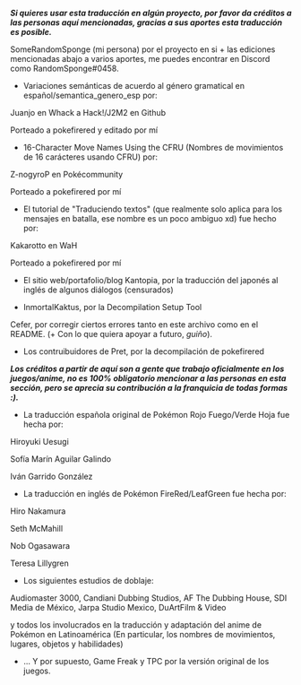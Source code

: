 ***Si quieres usar esta traducción en algún proyecto, por favor da créditos a las personas aquí mencionadas, gracias a sus aportes esta traducción es posible.***


SomeRandomSponge (mi persona) por el proyecto en si + las ediciones mencionadas abajo a varios aportes, me puedes encontrar en Discord como RandomSponge#0458.



* Variaciones semánticas de acuerdo al género gramatical en español/semantica_genero_esp por:

Juanjo en Whack a Hack!/J2M2 en Github

Porteado a pokefirered y editado por mí


* 16-Character Move Names Using the CFRU (Nombres de movimientos de 16 carácteres usando CFRU) por:

Z-nogyroP en Pokécommunity

Porteado a pokefirered por mí


* El tutorial de "Traduciendo textos" (que realmente solo aplica para los mensajes en batalla, 
ese nombre es un poco ambiguo xd) fue hecho por:

Kakarotto en WaH

Porteado a pokefirered por mí


* El sitio web/portafolio/blog Kantopia, por la traducción del japonés al inglés de algunos diálogos (censurados)


* InmortalKaktus, por la Decompilation Setup Tool


Cefer, por corregir ciertos errores tanto en este archivo como en el README. (+ Con lo que quiera apoyar a futuro, *guiño*).


* Los contruibuidores de Pret, por la decompilación de pokefirered


***Los créditos a partir de aquí son a gente que trabajo oficialmente en los juegos/anime, no es 100% obligatorio mencionar a las personas en esta sección, pero se aprecia su contribución a la franquicia de todas formas :).***


* La traducción española original de Pokémon Rojo Fuego/Verde Hoja fue hecha por:

Hiroyuki Uesugi

Sofía Marín Aguilar Galindo

Iván Garrido González


* La traducción en inglés de Pokémon FireRed/LeafGreen fue hecha por:

Hiro Nakamura

Seth McMahill

Nob Ogasawara

Teresa Lillygren


* Los siguientes estudios de doblaje: 

Audiomaster 3000, Candiani Dubbing Studios, AF The Dubbing House,
SDI Media de México, Jarpa Studio Mexico, DuArtFilm & Video 

y todos los involucrados en la traducción y adaptación
del anime de Pokémon en Latinoamérica
(En particular, los nombres de movimientos, lugares, objetos y habilidades)


* ... Y por supuesto, Game Freak y TPC por la versión original de los juegos.
